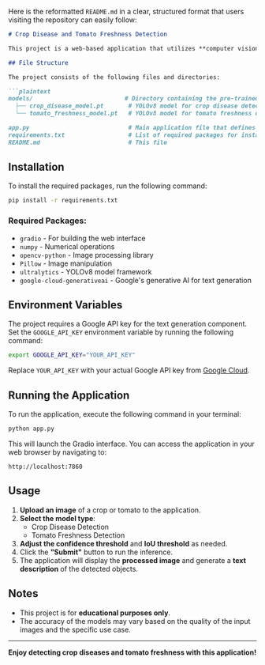 Here is the reformatted `README.md` in a clear, structured format that users visiting the repository can easily follow:

```markdown
# Crop Disease and Tomato Freshness Detection

This project is a web-based application that utilizes **computer vision** and **natural language processing** to detect crop diseases and assess tomato freshness. The application leverages **YOLOv8** for object detection and **Google's Gemini model** for text generation.

## File Structure

The project consists of the following files and directories:

```plaintext
models/                          # Directory containing the pre-trained YOLOv8 models
  ├── crop_disease_model.pt       # YOLOv8 model for crop disease detection
  └── tomato_freshness_model.pt   # YOLOv8 model for tomato freshness detection

app.py                            # Main application file that defines the Gradio interface and inference functions
requirements.txt                  # List of required packages for installation
README.md                         # This file
```

## Installation

To install the required packages, run the following command:

```bash
pip install -r requirements.txt
```

### Required Packages:

- `gradio` - For building the web interface
- `numpy` - Numerical operations
- `opencv-python` - Image processing library
- `Pillow` - Image manipulation
- `ultralytics` - YOLOv8 model framework
- `google-cloud-generativeai` - Google's generative AI for text generation

## Environment Variables

The project requires a Google API key for the text generation component. Set the `GOOGLE_API_KEY` environment variable by running the following command:

```bash
export GOOGLE_API_KEY="YOUR_API_KEY"
```

Replace `YOUR_API_KEY` with your actual Google API key from [Google Cloud](https://cloud.google.com/docs/authentication/api-keys).

## Running the Application

To run the application, execute the following command in your terminal:

```bash
python app.py
```

This will launch the Gradio interface. You can access the application in your web browser by navigating to:

```
http://localhost:7860
```

## Usage

1. **Upload an image** of a crop or tomato to the application.
2. **Select the model type**:
   - Crop Disease Detection
   - Tomato Freshness Detection
3. **Adjust the confidence threshold** and **IoU threshold** as needed.
4. Click the **"Submit"** button to run the inference.
5. The application will display the **processed image** and generate a **text description** of the detected objects.

## Notes

- This project is for **educational purposes only**.
- The accuracy of the models may vary based on the quality of the input images and the specific use case.

---

**Enjoy detecting crop diseases and tomato freshness with this application!**
